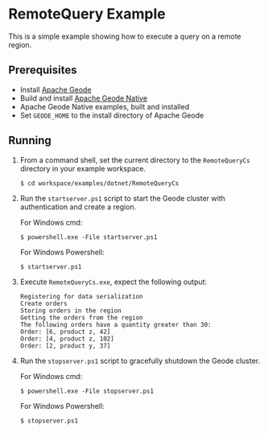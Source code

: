 # RemoteQuery Example
This is a simple example showing how to execute a query on a remote region.

## Prerequisites
* Install [Apache Geode](https://geode.apache.org)
* Build and install [Apache Geode Native](https://github.com/apache/geode-native)
* Apache Geode Native examples, built and installed
* Set `GEODE_HOME` to the install directory of Apache Geode

## Running
1. From a command shell, set the current directory to the `RemoteQueryCs` directory in your example workspace.

       $ cd workspace/examples/dotnet/RemoteQueryCs

2. Run the `startserver.ps1` script to start the Geode cluster with authentication and create a region.

   For Windows cmd:

       $ powershell.exe -File startserver.ps1

   For Windows Powershell:

       $ startserver.ps1

3. Execute `RemoteQueryCs.exe`, expect the following output:

       Registering for data serialization
       Create orders
       Storing orders in the region
       Getting the orders from the region
       The following orders have a quantity greater than 30:
       Order: [6, product z, 42]
       Order: [4, product z, 102]
       Order: [2, product y, 37]

4. Run the `stopserver.ps1` script to gracefully shutdown the Geode cluster.

   For Windows cmd:

       $ powershell.exe -File stopserver.ps1

   For Windows Powershell:

       $ stopserver.ps1